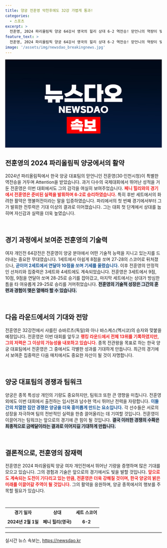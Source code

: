 ```yaml
---
title: 양궁 전훈영 악천후에도 32강 가볍게 통과!
categories:
  - 스포츠
excerpt: >
  전훈영, 2024 파리올림픽 양궁 64강서 영국의 힐리 상대 6-2 역전승! 맏언니의 역량이 빛난 경기와 함께, 한국 양궁 대표팀의 전관왕 기대감이 고조되고 있다. 클릭해서 자세한 경기 내용을 확인해보세요!
feature_text: >
  전훈영, 2024 파리올림픽 양궁 64강서 영국의 힐리 상대 6-2 역전승! 맏언니의 역량이 빛난 경기와 함께, 한국 양궁 대표팀의 전관왕 기대감이 고조되고 있다. 클릭해서 자세한 경기 내용을 확인해보세요!
image: '/assets/img/newsdao_breakingnews.jpg'
---
```


<p><img src="/assets/img/newsdao_breakingnews.jpg" alt="cryptoinkorea 속보" /></p>

<h2 data-ke-size="size26">전훈영의 2024 파리올림픽 양궁에서의 활약</h2>

<p data-ke-size="size16">2024년 파리올림픽에서 한국 양궁 대표팀의 맏언니인 전훈영(30·인천시청)이 특별한 역전승을 거두며 Attention을 받았습니다. 과거 다수의 국제대회에서 뛰어난 성적을 거둔 전훈영은 이번 대회에서도 그의 감각을 여실히 보여주었습니다. <b><span style="color: #ee2323;">페니 힐리와의 경기에서 전훈영은 준비된 실력을 발휘하며 6-2로 승리하였습니다.</span></b> 특히 후반 세트에서의 화려한 활약은 명불허전이라는 말을 입증하였습니다. 파리에서의 첫 번째 경기에서부터 그가 발휘한 전투력은 기대 이상의 결과로 이어졌습니다. 그는 대회 첫 단계에서 상대를 눕히며 자신감과 실력을 더욱 높였습니다.</p>

<p data-ke-size="size16">&nbsp;</p>

<h2 data-ke-size="size26">경기 과정에서 보여준 전훈영의 기술력</h2>

<p data-ke-size="size16">여자 개인전 64강전은 전훈영이 양궁 분야에서 어떤 기술적 능력을 지니고 있는지를 드러내는 중요한 무대였습니다. 1세트에서 아쉽게 8점을 쏘며 27-28의 스코어로 뒤처졌으나, <b><span style="color: #1a5490;">곧이어 2세트에서 연달아 10점을 쏘며 기세를 올렸습니다.</span></b> 이후 전훈영의 안정적인 선처리와 집중력은 3세트와 4세트에도 계속되었습니다. 전훈영은 3세트에서 9점, 10점, 9점을 연달아 쏘며 28-25로 승기를 잡아갔고, 마지막 세트에서는 상대가 방심한 틈을 타 여유롭게 29-25로 승리를 거머쥐었습니다. <b><span style="background-color: #21538527;">전훈영의 기술적 성장은 그간의 훈련과 경험이 맺은 열매라 할 수 있습니다.</span></b></p>

<p data-ke-size="size16">&nbsp;</p>

<h2 data-ke-size="size26">다음 라운드에서의 기대와 전망</h2>

<p data-ke-size="size16">전훈영은 32강전에서 샤를린 슈바르츠(독일)와 아나 바스케스(멕시코)의 승자와 맞붙을 예정입니다. 전훈영은 이번 대회를 앞두고 <b><span style="color: #ee2323;">랭킹 라운드에서 전체 13위를 기록하였지만, 그의 저력은 그 이상의 가능성을 내포하고 있습니다.</span></b> 종목 전관왕을 목표로 하는 한국 양궁 대표팀에서 전훈영은 그 중에서도 각별한 성과를 기대하게 만듭니다. 최근의 경기에서 보여준 집중력은 다음 매치에서도 중요한 자산이 될 것이 자명합니다.</p>

<p data-ke-size="size16">&nbsp;</p>

<h2 data-ke-size="size26">양궁 대표팀의 경쟁과 팀워크</h2>

<p data-ke-size="size16">양궁은 종목 특성상 개인의 기량도 중요하지만, 팀워크 또한 큰 영향을 미칩니다. 전훈영 외에도 이번 대회에서 출전하는 임시현과 남수현 역시 뛰어난 전력을 자랑합니다. <b><span style="color: #1a5490;">이들 간의 치열한 집안 경쟁은 양궁을 더욱 흥미롭게 만드는 요소입니다.</span></b> 각 선수들은 서로의 성장을 자극하며 팀의 전반적인 실력을 한층 끌어올리는 데 기여할 것입니다. 전훈영이 이끌어가는 팀워크는 앞으로의 경기에 큰 힘이 될 것입니다. <b><span style="background-color: #21538527;">결국 이러한 경쟁의 수확은 최종적으로 금메달이라는 결과로 이어지길 기대하게 만듭니다.</span></b></p>

<p data-ke-size="size16">&nbsp;</p>

<h2 data-ke-size="size26">결론적으로, 전훈영의 잠재력</h2>

<p data-ke-size="size16">전훈영은 2024 파리올림픽 양궁 여자 개인전에서 뛰어난 기량을 증명하며 많은 기대를 모으고 있습니다. 그의 경험과 기술은 앞으로의 경기에서도 빛을 발할 것입니다. <b><span style="color: #ee2323;">앞으로도 계속되는 도전이 기다리고 있는 만큼, 전훈영은 더욱 강해질 것이며, 한국 양궁의 밝은 미래를 이끌어갈 주역이 될 것입니다.</span></b> 그의 활약을 응원하며, 양궁 종목에서의 행보를 주목할 필요가 있습니다.</p>

<p data-ke-size="size16">&nbsp;</p>

<table style="width:100%; text-align:center;">
    <tr>
        <th>경기 일자</th>
        <th>상대</th>
        <th>세트 스코어</th>
    </tr>
    <tr>
        <td style="text-align: center; height: 30px;"><b>2024년 2월 1일</b></td>
        <td style="text-align: center; height: 30px;"><b>페니 힐리(영국)</b></td>
        <td style="text-align: center; height: 30px;"><b>6-2</b></td>
    </tr>
</table>

<hr style="border-top: 1px solid #cccccc;">
실시간 뉴스 속보는, <a href="https://newsdao.kr" rel="dofollow">https://newsdao.kr</a>


